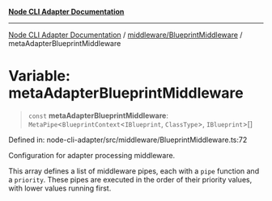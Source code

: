 [**Node CLI Adapter Documentation**](../../../README.md)

***

[Node CLI Adapter Documentation](../../../README.md) / [middleware/BlueprintMiddleware](../README.md) / metaAdapterBlueprintMiddleware

# Variable: metaAdapterBlueprintMiddleware

> `const` **metaAdapterBlueprintMiddleware**: `MetaPipe`\<`BlueprintContext`\<`IBlueprint`, `ClassType`\>, `IBlueprint`\>[]

Defined in: node-cli-adapter/src/middleware/BlueprintMiddleware.ts:72

Configuration for adapter processing middleware.

This array defines a list of middleware pipes, each with a `pipe` function and a `priority`.
These pipes are executed in the order of their priority values, with lower values running first.
